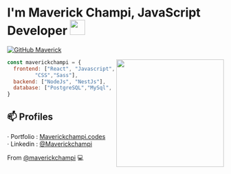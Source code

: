 <h1>I'm Maverick Champi, JavaScript Developer <img src="https://i.ibb.co/RDXyCPK/javascript.png" width="35"></h1>
  
[![GitHub Maverick](https://img.shields.io/github/followers/maverickchampi?label=follow&style=social)](https://github.com/maverickchampi)

<img align="right" src="https://i.ibb.co/rp1tLqR/cat-computer.gif" width="250"/>

```javascript
const maverickchampi = {
  frontend: ["React", "Javascript", "Typescript", "HTML", "Pug", 
         "CSS","Sass"],
  backend: ["NodeJs", "NestJs"],
  database: ["PostgreSQL","MySql", "MongoDB"]
}
```

## 📫 Profiles
· Portfolio : [Maverickchampi.codes](https://maverickchampi.github.io/portfolio)</br>
· Linkedin : [@Maverickchampi](https://www.linkedin.com/in/maverickchampi)

From [@maverickchampi](https://github.com/maverickchampi) 💻 
